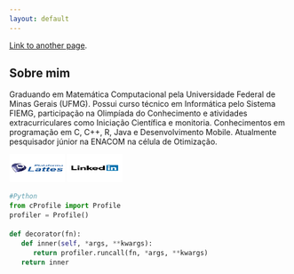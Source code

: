 ```yaml
---
layout: default
---
```


[Link to another page](./another-page.html).

## Sobre mim

Graduando em Matemática Computacional pela Universidade Federal de Minas Gerais (UFMG). Possui curso técnico em Informática pelo Sistema FIEMG, participação na Olimpíada do Conhecimento e atividades extracurriculares como Iniciação Científica e monitoria. Conhecimentos em programação em C, C++, R, Java e Desenvolvimento Mobile. Atualmente pesquisador júnior na ENACOM na célula de Otimização.

[<img src="assets/img/lattes.png" alt="drawing" style="width:100px; height:50px;"/>](http://lattes.cnpq.br/0983117412894173) 
  [<img src="assets/img/linkedin.png" alt="drawing" style="width:100px;height:50px;"/>](https://www.linkedin.com/in/igor-lucas-a92550106)

```python
#Python
from cProfile import Profile
profiler = Profile()

def decorator(fn):
   def inner(self, *args, **kwargs):
      return profiler.runcall(fn, *args, **kwargs) 
   return inner

```